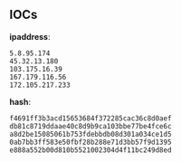 
## IOCs

__ipaddress__:

```text
5.8.95.174
45.32.13.180
103.175.16.39
167.179.116.56
172.105.217.233
```
__hash__:

```text
f4691ff3b3acd15653684f372285cac36c8d0aef
db81c8719ddaae40c8d9b9ca103bbe77be4fce6c
a8d2be15085061b753fdebbdb08d301a034ce1d5
0ab7bb3ff583e50fbf28b288e71d3bb57f9d1395
e888a552b00d810b5521002304d4f11bc249d8ed
```